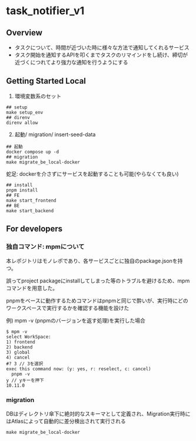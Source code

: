 # task_notifier_v1
## Overview
- タスクについて、時間が近づいた時に様々な方法で通知してくれるサービス
- タスク開始を通知するAPIを叩くまでタスクのリマインドをし続け、締切が近づくにつれてより強力な通知を行うようにする

## Getting Started Local
1. 環境変数系のセット
```
## setup
make setup_env
## direnv
direnv allow
```
2. 起動/ migration/ insert-seed-data
```
## 起動
docker compose up -d
## migration
make migrate_be_local-docker
```

蛇足: dockerを介さずにサービスを起動することも可能(やらなくても良い)
```
## install
pnpm install
## FE
make start_frontend
## BE
make start_backend
```


## For developers
### 独自コマンド: mpmについて
本レポジトリはモノレポであり、各サービスごとに独自のpackage.jsonを持つ。

誤ってproject packageにinstallしてしまった等のトラブルを避けるため、mpmコマンドを用意した。

pnpmをベースに動作するためコマンドはpnpmと同じで酔いが、実行時にどのワークスペースで実行するかを確認する機能を設けた

例) mpm -v (pnpmのバージョンを返す処理)を実行した場合
```
$ mpm -v
select WorkSpace:
1) frontend
2) backend
3) global
4) cancel
#? 3 // 3を選択
exec this command now: (y: yes, r: reselect, c: cancel)
  pnpm -v
y // yキーを押下
10.11.0
```

### migration
DBはディレクトリ傘下に絶対的なスキーマとして定義され、Migration実行時にはAtlasによって自動的に差分検出されて実行される
```
make migrate_be_local-docker
```
